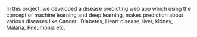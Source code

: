 In this project, we developed a disease predicting web app which using the concept of machine learning and deep learning, makes prediction about various diseases like Cancer.. Diabetes, Heart disease, liver, kidney, Malaria, Pneumonia etc.
